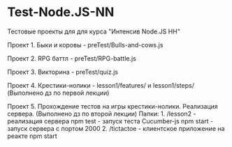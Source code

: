 # Test-Node.JS-NN
Тестовые проекты для для курса "Интенсив Node.JS НН"

Проект 1. Быки и коровы - preTest/Bulls-and-cows.js

Проект 2. RPG баттл - preTest/RPG-battle.js

Проект 3. Викторина - preTest/quiz.js

Проект 4. Крестики-нолики - lesson1/features/ и lesson1/steps/ (Выполнено дз по первой лекции)

Проект 5. Прохождение тестов на игры крестики-нолики. Реализация сервера. (Выполнено дз по второй лекции)
  Папки:  1. /lesson2 - реализация сервера
              npm test - запуск теста Cucumber-js
              npm start - запуск сервера с портом 2000
          2. /tictactoe - клиентское приложение на реакте
            npm start
